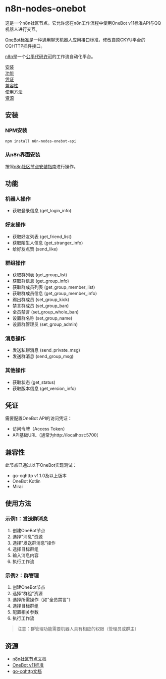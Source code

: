 # n8n-nodes-onebot

这是一个n8n社区节点。它允许您在n8n工作流程中使用OneBot v11标准API与QQ机器人进行交互。

[OneBot标准](https://11.onebot.dev)是一种通用聊天机器人应用接口标准，修改自原CKYU平台的CQHTTP插件接口。

[n8n](https://n8n.io/)是一个[公平代码许可](https://docs.n8n.io/reference/license/)的工作流自动化平台。

[安装](#安装)  
[功能](#功能)  
[凭证](#凭证)  
[兼容性](#兼容性)  
[使用方法](#使用方法)  
[资源](#资源)  

## 安装

### NPM安装
```bash
npm install n8n-nodes-onebot-api
```

### 从n8n界面安装
按照[n8n社区节点安装指南](https://docs.n8n.io/integrations/community-nodes/installation/)进行操作。

## 功能

### 机器人操作
- 获取登录信息 (get_login_info)

### 好友操作
- 获取好友列表 (get_friend_list)
- 获取陌生人信息 (get_stranger_info)
- 给好友点赞 (send_like)

### 群组操作
- 获取群列表 (get_group_list)
- 获取群信息 (get_group_info)
- 获取群成员列表 (get_group_member_list)
- 获取群成员信息 (get_group_member_info)
- 踢出群成员 (set_group_kick)
- 禁言群成员 (set_group_ban)
- 全员禁言 (set_group_whole_ban)
- 设置群名称 (set_group_name)
- 设置群管理员 (set_group_admin)

### 消息操作
- 发送私聊消息 (send_private_msg)
- 发送群消息 (send_group_msg)

### 其他操作
- 获取状态 (get_status)
- 获取版本信息 (get_version_info)

## 凭证

需要配置OneBot API的访问凭证：
- 访问令牌（Access Token）
- API基础URL（通常为http://localhost:5700）

## 兼容性

此节点已通过以下OneBot实现测试：
- go-cqhttp v1.1.0及以上版本
- OneBot Kotlin
- Mirai

## 使用方法

### 示例1：发送群消息
1. 创建OneBot节点
2. 选择"消息"资源
3. 选择"发送群消息"操作
4. 选择目标群组
5. 输入消息内容
6. 执行工作流

### 示例2：群管理
1. 创建OneBot节点
2. 选择"群组"资源
3. 选择所需操作（如"全员禁言"）
4. 选择目标群组
5. 配置相关参数
6. 执行工作流

> 注意：群管理功能需要机器人具有相应的权限（管理员或群主）

## 资源

* [n8n社区节点文档](https://docs.n8n.io/integrations/community-nodes/)
* [OneBot v11标准](https://11.onebot.dev/)
* [go-cqhttp文档](https://docs.go-cqhttp.org/)
